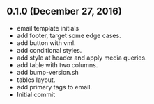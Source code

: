 ## 0.1.0 (December 27, 2016)
  - email template initials
  - add footer, target some edge cases.
  - add button with vml.
  - add conditional styles.
  - add style at header and apply media queries.
  - add table with two columns.
  - add bump-version.sh
  - tables layout.
  - add primary tags to email.
  - Initial commit

